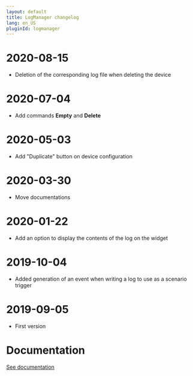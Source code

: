 ```yaml
---
layout: default
title: LogManager changelog
lang: en_US
pluginId: logmanager
---
```


# 2020-08-15

- Deletion of the corresponding log file when deleting the device

# 2020-07-04

- Add commands **Empty** and **Delete**

# 2020-05-03

- Add "Duplicate" button on device configuration

# 2020-03-30

- Move documentations

# 2020-01-22

- Add an option to display the contents of the log on the widget

# 2019-10-04

- Added generation of an event when writing a log to use as a scenario trigger

# 2019-09-05

- First version

# Documentation

[See documentation]({{site.baseurl}}/{{page.pluginId}}/{{page.lang}})
